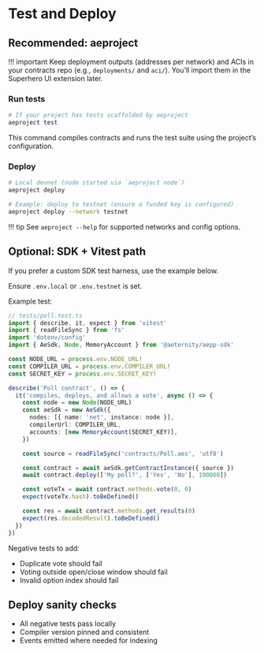 # Test and Deploy

## Recommended: aeproject

!!! important
    Keep deployment outputs (addresses per network) and ACIs in your contracts repo (e.g., `deployments/` and `aci/`). You’ll import them in the Superhero UI extension later.

### Run tests
```bash
# If your project has tests scaffolded by aeproject
aeproject test
```
This command compiles contracts and runs the test suite using the project’s configuration.

### Deploy
```bash
# Local devnet (node started via `aeproject node`)
aeproject deploy

# Example: deploy to testnet (ensure a funded key is configured)
aeproject deploy --network testnet
```

!!! tip
    See `aeproject --help` for supported networks and config options.

## Optional: SDK + Vitest path
If you prefer a custom SDK test harness, use the example below.

Ensure `.env.local` or `.env.testnet` is set.

Example test:
```ts
// tests/poll.test.ts
import { describe, it, expect } from 'vitest'
import { readFileSync } from 'fs'
import 'dotenv/config'
import { AeSdk, Node, MemoryAccount } from '@aeternity/aepp-sdk'

const NODE_URL = process.env.NODE_URL!
const COMPILER_URL = process.env.COMPILER_URL!
const SECRET_KEY = process.env.SECRET_KEY!

describe('Poll contract', () => {
  it('compiles, deploys, and allows a vote', async () => {
    const node = new Node(NODE_URL)
    const aeSdk = new AeSdk({
      nodes: [{ name: 'net', instance: node }],
      compilerUrl: COMPILER_URL,
      accounts: [new MemoryAccount(SECRET_KEY)],
    })

    const source = readFileSync('contracts/Poll.aes', 'utf8')

    const contract = await aeSdk.getContractInstance({ source })
    await contract.deploy(['My poll?', ['Yes', 'No'], 100000])

    const voteTx = await contract.methods.vote(0, 0)
    expect(voteTx.hash).toBeDefined()

    const res = await contract.methods.get_results(0)
    expect(res.decodedResult).toBeDefined()
  })
})
```

Negative tests to add:

- Duplicate vote should fail
- Voting outside open/close window should fail
- Invalid option index should fail

## Deploy sanity checks
- All negative tests pass locally
- Compiler version pinned and consistent
- Events emitted where needed for indexing
